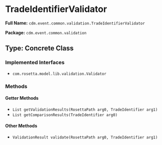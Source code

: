 # TradeIdentifierValidator

**Full Name:** `cdm.event.common.validation.TradeIdentifierValidator`

**Package:** `cdm.event.common.validation`

## Type: Concrete Class

### Implemented Interfaces

- `com.rosetta.model.lib.validation.Validator`

### Methods

#### Getter Methods

- `List getValidationResults(RosettaPath arg0, TradeIdentifier arg1)`
- `List getComparisonResults(TradeIdentifier arg0)`

#### Other Methods

- `ValidationResult validate(RosettaPath arg0, TradeIdentifier arg1)`

